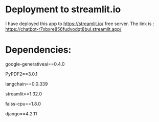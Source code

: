 # Deployment to streamlit.io
I have deployed this app to https://streamlit.io/ free server.  The link is : https://chatbot-r7xbxre856fudvodqt8bul.streamlit.app/
# Dependencies:

google-generativeai==0.4.0

PyPDF2==3.0.1

langchain==0.0.339

streamlit==1.32.0

faiss-cpu==1.8.0

django==4.2.11 
